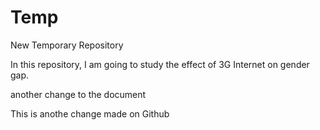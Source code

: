 # Temp
New Temporary Repository

In this repository, I am going to study the effect of 3G Internet on gender gap.

another change to the document

This is anothe change made on Github
